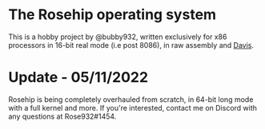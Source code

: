 # The Rosehip operating system
This is a hobby project by @bubby932, written exclusively for x86 processors in 16-bit real mode (i.e post 8086), in raw assembly and [Davis](https://github.com/bubby932/davis-lang).

# Update - 05/11/2022
Rosehip is being completely overhauled from scratch, in 64-bit long mode with a full kernel and more. If you're interested, contact me on Discord with any questions at Rose932#1454.
